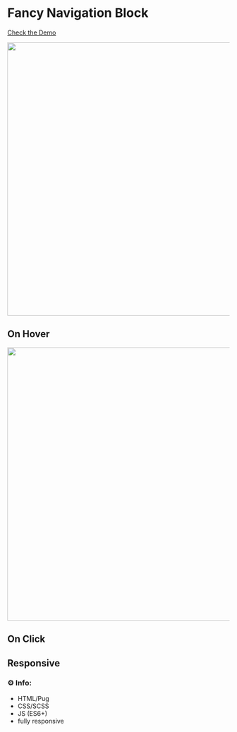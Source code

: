 # Fancy Navigation Block

<a href="https://codepen.io/nat-davydova/full/zYPBRbm" target="_blank">Check the Demo</a>

<img src="https://eisenpar.com/work-imgs/fancy-nav-block.png" width="620" />

## On Hover

<img src="https://eisenpar.com/work-imgs/fancy-nav-hover.gif" width="620" />

## On Click

## Responsive

### ⚙️ Info:

- HTML/Pug
- CSS/SCSS
- JS (ES6+)
- fully responsive
